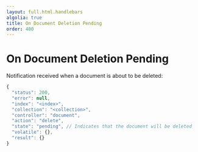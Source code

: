 ```yaml
---
layout: full.html.handlebars
algolia: true
title: On Document Deletion Pending 
order: 400
---
```


# On Document Deletion Pending 

Notification received when a document is about to be deleted:

```javascript
{
  "status": 200,
  "error": null,
  "index": "<index>",
  "collection": "<collection>",
  "controller": "document",
  "action": "delete",
  "state": "pending", // Indicates that the document will be deleted
  "volatile": {},
  "result": {}
}
```
